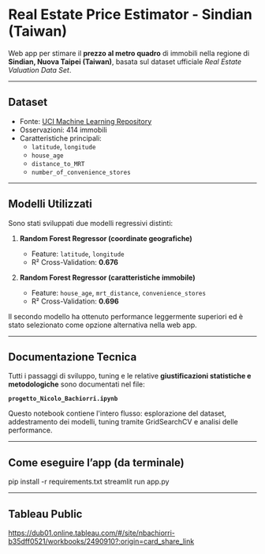 # Real Estate Price Estimator - Sindian (Taiwan)

Web app per stimare il **prezzo al metro quadro** di immobili nella regione di **Sindian, Nuova Taipei (Taiwan)**, basata sul dataset ufficiale *Real Estate Valuation Data Set*.

---

## Dataset

- Fonte: [UCI Machine Learning Repository](https://archive.ics.uci.edu/ml/datasets/real+estate+valuation+data+set)
- Osservazioni: 414 immobili
- Caratteristiche principali:
  - `latitude`, `longitude`
  - `house_age`
  - `distance_to_MRT`
  - `number_of_convenience_stores`

---

## Modelli Utilizzati

Sono stati sviluppati due modelli regressivi distinti:

1. **Random Forest Regressor (coordinate geografiche)**  
   - Feature: `latitude`, `longitude`  
   - R² Cross-Validation: **0.676**

2. **Random Forest Regressor (caratteristiche immobile)**  
   - Feature: `house_age`, `mrt_distance`, `convenience_stores`  
   - R² Cross-Validation: **0.696**

Il secondo modello ha ottenuto performance leggermente superiori ed è stato selezionato come opzione alternativa nella web app.

---

## Documentazione Tecnica

Tutti i passaggi di sviluppo, tuning e le relative **giustificazioni statistiche e metodologiche** sono documentati nel file:

**`progetto_Nicolo_Bachiorri.ipynb`**

Questo notebook contiene l'intero flusso: esplorazione del dataset, addestramento dei modelli, tuning tramite GridSearchCV e analisi delle performance.

---

## Come eseguire l’app (da terminale)

pip install -r requirements.txt
streamlit run app.py 

---

## Tableau Public 

https://dub01.online.tableau.com/#/site/nbachiorri-b35dff0521/workbooks/2490910?:origin=card_share_link  

